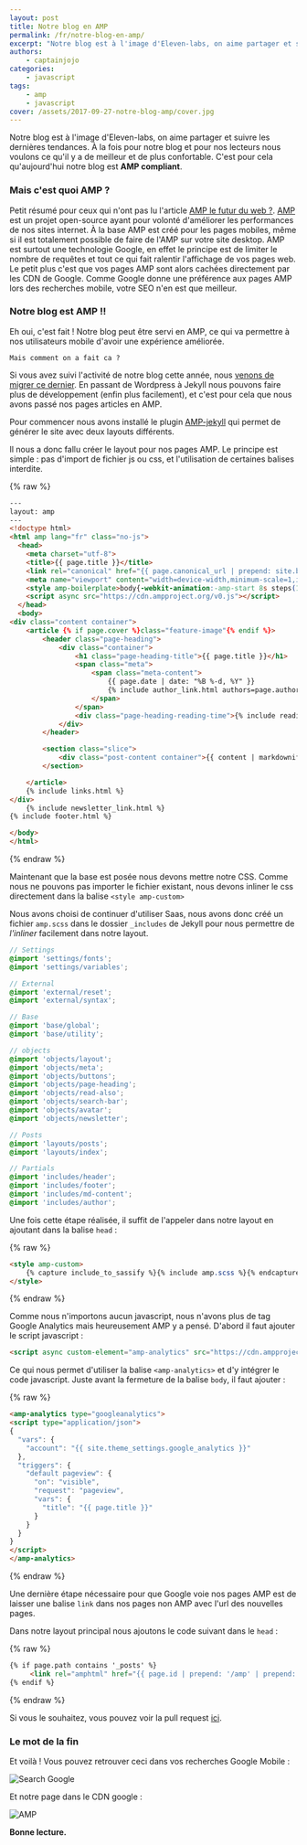 ```yaml
---
layout: post
title: Notre blog en AMP
permalink: /fr/notre-blog-en-amp/
excerpt: "Notre blog est à l'image d'Eleven-labs, on aime partager et suivre les dernières tendances. À la fois pour notre blog et pour nos lecteurs nous voulons ce qu'il y a de meilleur et de plus confortable. C'est pour cela qu'aujourd'hui notre blog est AMP compliant."
authors:
    - captainjojo
categories:
    - javascript
tags:
    - amp
    - javascript
cover: /assets/2017-09-27-notre-blog-amp/cover.jpg
---
```

Notre blog est à l'image d'Eleven-labs, on aime partager et suivre les dernières tendances. À la fois pour notre blog et pour nos lecteurs nous voulons ce qu'il y a de meilleur et de plus confortable. C'est pour cela qu'aujourd'hui notre blog est **AMP compliant**.

### Mais c'est quoi AMP ?

Petit résumé pour ceux qui n'ont pas lu l'article [AMP le futur du web ?](https://blog.eleven-labs.com/fr/amp-le-futur-du-web/).
[AMP](https://www.ampproject.org/) est un projet open-source ayant pour volonté d'améliorer les performances de nos sites internet. À la base AMP est créé pour les pages mobiles, même si il est totalement possible de faire de l'AMP sur votre site desktop.
AMP est surtout une technologie Google, en effet le principe est de limiter le nombre de requêtes et tout ce qui fait ralentir l'affichage de vos pages web. Le petit plus c'est que vos pages AMP sont alors cachées directement par les CDN de Google.
Comme Google donne une préférence aux pages AMP lors des recherches mobile, votre SEO n'en est que meilleur.

### Notre blog est AMP !!

Eh oui, c'est fait ! Notre blog peut être servi en AMP, ce qui va permettre à nos utilisateurs mobile d'avoir une expérience améliorée.

    Mais comment on a fait ca ?

Si vous avez suivi l'activité de notre blog cette année, nous [venons de migrer ce dernier](https://blog.eleven-labs.com/fr/migration-du-blog/). En passant de Wordpress à Jekyll nous pouvons faire plus de développement (enfin plus facilement), et c'est pour cela que nous avons passé nos pages articles en AMP.

Pour commencer nous avons installé le plugin [AMP-jekyll](https://github.com/juusaw/amp-jekyll) qui permet de générer le site avec deux layouts différents.

Il nous a donc fallu créer le layout pour nos pages AMP. Le principe est simple : pas d'import de fichier js ou css, et l'utilisation de certaines balises interdite.

{% raw %}
```html
---
layout: amp
---
<!doctype html>
<html amp lang="fr" class="no-js">
  <head>
    <meta charset="utf-8">
    <title>{{ page.title }}</title>
    <link rel="canonical" href="{{ page.canonical_url | prepend: site.baseurl | prepend: site.url }}" />
    <meta name="viewport" content="width=device-width,minimum-scale=1,initial-scale=1">
    <style amp-boilerplate>body{-webkit-animation:-amp-start 8s steps(1,end) 0s 1 normal both;-moz-animation:-amp-start 8s steps(1,end) 0s 1 normal both;-ms-animation:-amp-start 8s steps(1,end) 0s 1 normal both;animation:-amp-start 8s steps(1,end) 0s 1 normal both}@-webkit-keyframes -amp-start{from{visibility:hidden}to{visibility:visible}}@-moz-keyframes -amp-start{from{visibility:hidden}to{visibility:visible}}@-ms-keyframes -amp-start{from{visibility:hidden}to{visibility:visible}}@-o-keyframes -amp-start{from{visibility:hidden}to{visibility:visible}}@keyframes -amp-start{from{visibility:hidden}to{visibility:visible}}</style><noscript><style amp-boilerplate>body{-webkit-animation:none;-moz-animation:none;-ms-animation:none;animation:none}</style></noscript>
    <script async src="https://cdn.ampproject.org/v0.js"></script>
  </head>
  <body>
<div class="content container">
    <article {% if page.cover %}class="feature-image"{% endif %}>
        <header class="page-heading">
            <div class="container">
                <h1 class="page-heading-title">{{ page.title }}</h1>
                <span class="meta">
                    <span class="meta-content">
                        {{ page.date | date: "%B %-d, %Y" }}
                        {% include author_link.html authors=page.authors %}
                    </span>
                </span>
                <div class="page-heading-reading-time">{% include reading_time.html content=content %}</div>
            </div>
        </header>

        <section class="slice">
            <div class="post-content container">{{ content | markdownify | amp_images }}</div>
        </section>

    </article>
    {% include links.html %}
</div>
    {% include newsletter_link.html %}
{% include footer.html %}

</body>
</html>
```
{% endraw %}

Maintenant que la base est posée nous devons mettre notre CSS. Comme nous ne pouvons pas importer le fichier existant, nous devons inliner le css directement dans la balise `<style amp-custom>`

Nous avons choisi de continuer d'utiliser Saas, nous avons donc créé un fichier `amp.scss` dans le dossier `_includes` de Jekyll pour nous permettre de *l'inliner* facilement dans notre layout.

```scss
// Settings
@import 'settings/fonts';
@import 'settings/variables';

// External
@import 'external/reset';
@import 'external/syntax';

// Base
@import 'base/global';
@import 'base/utility';

// objects
@import 'objects/layout';
@import 'objects/meta';
@import 'objects/buttons';
@import 'objects/page-heading';
@import 'objects/read-also';
@import 'objects/search-bar';
@import 'objects/avatar';
@import 'objects/newsletter';

// Posts
@import 'layouts/posts';
@import 'layouts/index';

// Partials
@import 'includes/header';
@import 'includes/footer';
@import 'includes/md-content';
@import 'includes/author';
```

Une fois cette étape réalisée, il suffit de l'appeler dans notre layout en ajoutant dans la balise `head` :

{% raw %}
```html
<style amp-custom>
	{% capture include_to_sassify %}{% include amp.scss %}{% endcapture %}{{ include_to_sassify | scssify }}
</style>
```
{% endraw %}

Comme nous n'importons aucun javascript, nous n'avons plus de tag Google Analytics mais heureusement AMP y a pensé. D'abord il faut ajouter le script javascript :

```html
<script async custom-element="amp-analytics" src="https://cdn.ampproject.org/v0/amp-analytics-0.1.js"></script>
````


Ce qui nous permet d'utiliser la balise `<amp-analytics>` et d'y intégrer le code javascript. Juste avant la fermeture de la balise `body`, il faut ajouter :

{% raw %}
```html
<amp-analytics type="googleanalytics">
<script type="application/json">
{
  "vars": {
    "account": "{{ site.theme_settings.google_analytics }}"
  },
  "triggers": {
    "default pageview": {
      "on": "visible",
      "request": "pageview",
      "vars": {
        "title": "{{ page.title }}"
      }
    }
  }
}
</script>
</amp-analytics>
```
{% endraw %}

Une dernière étape nécessaire pour que Google voie nos pages AMP est de laisser une balise `link` dans nos pages non AMP avec l'url des nouvelles pages.

Dans notre layout principal nous ajoutons le code suivant dans le `head` :

{% raw %}
```html
{% if page.path contains '_posts' %}
     <link rel="amphtml" href="{{ page.id | prepend: '/amp' | prepend: site.baseurl | prepend: site.url }}">
{% endif %}
```
{% endraw %}

Si vous le souhaitez, vous pouvez voir la pull request [ici](https://github.com/eleven-labs/eleven-labs.github.io/pull/211).

### Le mot de la fin

Et voilà ! Vous pouvez retrouver ceci dans vos recherches Google Mobile :

![Search Google](/assets/2017-09-27-notre-blog-amp/search-google.png)

Et notre page dans le CDN google :

![AMP](/assets/2017-09-27-notre-blog-amp/amp.png)

**Bonne lecture.**
